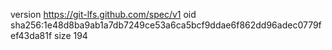 version https://git-lfs.github.com/spec/v1
oid sha256:1e48d8ba9ab1a7db7249ce53a6ca5bcf9ddae6f862dd96adec0779fef43da81f
size 194

